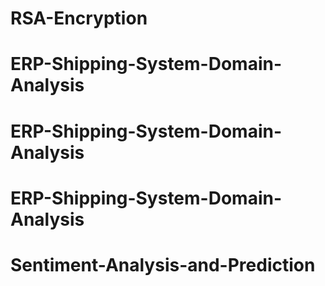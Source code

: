 # RSA-Encryption
# ERP-Shipping-System-Domain-Analysis
# ERP-Shipping-System-Domain-Analysis
# ERP-Shipping-System-Domain-Analysis
# Sentiment-Analysis-and-Prediction
